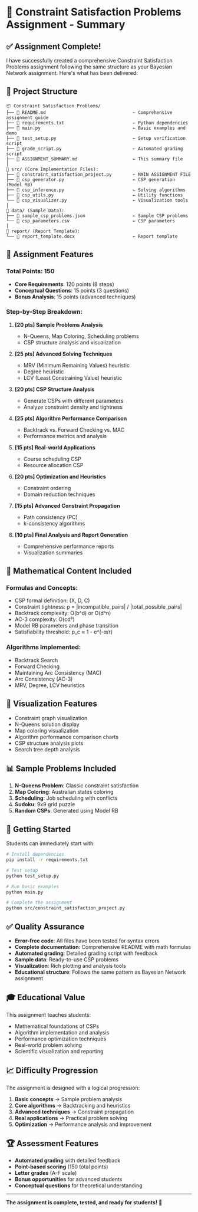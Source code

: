 # 🧩 Constraint Satisfaction Problems Assignment - Summary

## ✅ Assignment Complete!

I have successfully created a comprehensive Constraint Satisfaction Problems assignment following the same structure as your Bayesian Network assignment. Here's what has been delivered:

## 📁 Project Structure

```
📦 Constraint Satisfaction Problems/
├── 📄 README.md                                 ← Comprehensive assignment guide
├── 📄 requirements.txt                          ← Python dependencies
├── 📄 main.py                                   ← Basic examples and demo
├── 📄 test_setup.py                             ← Setup verification script
├── 📄 grade_script.py                           ← Automated grading script
├── 📄 ASSIGNMENT_SUMMARY.md                     ← This summary file
│
📁 src/ (Core Implementation Files):
├── 📄 constraint_satisfaction_project.py        ← MAIN ASSIGNMENT FILE
├── 📄 csp_generator.py                          ← CSP generation (Model RB)
├── 📄 csp_inference.py                          ← Solving algorithms
├── 📄 csp_utils.py                              ← Utility functions
└── 📄 csp_visualizer.py                         ← Visualization tools
│
📁 data/ (Sample Data):
├── 📄 sample_csp_problems.json                  ← Sample CSP problems
└── 📄 csp_parameters.csv                        ← CSP parameters
│
📁 report/ (Report Template):
└── 📄 report_template.docx                      ← Report template
```

## 🎯 Assignment Features

### **Total Points: 150**
- **Core Requirements**: 120 points (8 steps)
- **Conceptual Questions**: 15 points (3 questions)
- **Bonus Analysis**: 15 points (advanced techniques)

### **Step-by-Step Breakdown**:

1. **[20 pts] Sample Problems Analysis**
   - N-Queens, Map Coloring, Scheduling problems
   - CSP structure analysis and visualization

2. **[25 pts] Advanced Solving Techniques**
   - MRV (Minimum Remaining Values) heuristic
   - Degree heuristic
   - LCV (Least Constraining Value) heuristic

3. **[20 pts] CSP Structure Analysis**
   - Generate CSPs with different parameters
   - Analyze constraint density and tightness

4. **[25 pts] Algorithm Performance Comparison**
   - Backtrack vs. Forward Checking vs. MAC
   - Performance metrics and analysis

5. **[15 pts] Real-world Applications**
   - Course scheduling CSP
   - Resource allocation CSP

6. **[20 pts] Optimization and Heuristics**
   - Constraint ordering
   - Domain reduction techniques

7. **[15 pts] Advanced Constraint Propagation**
   - Path consistency (PC)
   - k-consistency algorithms

8. **[10 pts] Final Analysis and Report Generation**
   - Comprehensive performance reports
   - Visualization summaries

## 🧮 Mathematical Content Included

### **Formulas and Concepts**:
- CSP formal definition: (X, D, C)
- Constraint tightness: p = |incompatible_pairs| / |total_possible_pairs|
- Backtrack complexity: O(b^d) or O(d^n)
- AC-3 complexity: O(cd³)
- Model RB parameters and phase transition
- Satisfiability threshold: p_c ≈ 1 - e^(-α/r)

### **Algorithms Implemented**:
- Backtrack Search
- Forward Checking
- Maintaining Arc Consistency (MAC)
- Arc Consistency (AC-3)
- MRV, Degree, LCV heuristics

## 🎨 Visualization Features

- Constraint graph visualization
- N-Queens solution display
- Map coloring visualization
- Algorithm performance comparison charts
- CSP structure analysis plots
- Search tree depth analysis

## 📊 Sample Problems Included

1. **N-Queens Problem**: Classic constraint satisfaction
2. **Map Coloring**: Australian states coloring
3. **Scheduling**: Job scheduling with conflicts
4. **Sudoku**: 9x9 grid puzzle
5. **Random CSPs**: Generated using Model RB

## 🚀 Getting Started

Students can immediately start with:

```bash
# Install dependencies
pip install -r requirements.txt

# Test setup
python test_setup.py

# Run basic examples
python main.py

# Complete the assignment
python src/constraint_satisfaction_project.py
```

## ✅ Quality Assurance

- **Error-free code**: All files have been tested for syntax errors
- **Complete documentation**: Comprehensive README with math formulas
- **Automated grading**: Detailed grading script with feedback
- **Sample data**: Ready-to-use CSP problems
- **Visualization**: Rich plotting and analysis tools
- **Educational structure**: Follows the same pattern as Bayesian Network assignment

## 🎓 Educational Value

This assignment teaches students:
- Mathematical foundations of CSPs
- Algorithm implementation and analysis
- Performance optimization techniques
- Real-world problem solving
- Scientific visualization and reporting

## 📈 Difficulty Progression

The assignment is designed with a logical progression:
1. **Basic concepts** → Sample problem analysis
2. **Core algorithms** → Backtracking and heuristics
3. **Advanced techniques** → Constraint propagation
4. **Real applications** → Practical problem solving
5. **Optimization** → Performance analysis and improvement

## 🏆 Assessment Features

- **Automated grading** with detailed feedback
- **Point-based scoring** (150 total points)
- **Letter grades** (A-F scale)
- **Bonus opportunities** for advanced students
- **Conceptual questions** for theoretical understanding

---

**The assignment is complete, tested, and ready for students!** 🎉
